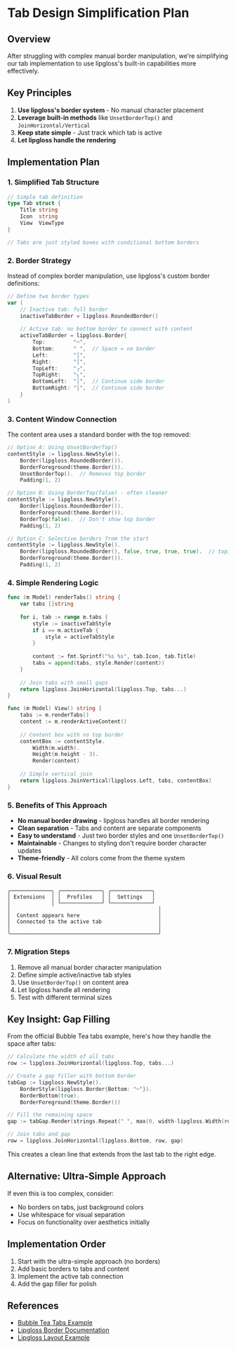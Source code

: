 # Tab Design Simplification Plan

## Overview
After struggling with complex manual border manipulation, we're simplifying our tab implementation to use lipgloss's built-in capabilities more effectively.

## Key Principles
1. **Use lipgloss's border system** - No manual character placement
2. **Leverage built-in methods** like `UnsetBorderTop()` and `JoinHorizontal/Vertical`
3. **Keep state simple** - Just track which tab is active
4. **Let lipgloss handle the rendering**

## Implementation Plan

### 1. Simplified Tab Structure
```go
// Simple tab definition
type Tab struct {
    Title string
    Icon  string
    View  ViewType
}

// Tabs are just styled boxes with conditional bottom borders
```

### 2. Border Strategy
Instead of complex border manipulation, use lipgloss's custom border definitions:

```go
// Define two border types
var (
    // Inactive tab: full border
    inactiveTabBorder = lipgloss.RoundedBorder()
    
    // Active tab: no bottom border to connect with content
    activeTabBorder = lipgloss.Border{
        Top:         "─",
        Bottom:      " ",  // Space = no border
        Left:        "│",
        Right:       "│", 
        TopLeft:     "╭",
        TopRight:    "╮",
        BottomLeft:  "│",  // Continue side border
        BottomRight: "│",  // Continue side border
    }
)
```

### 3. Content Window Connection
The content area uses a standard border with the top removed:

```go
// Option A: Using UnsetBorderTop()
contentStyle := lipgloss.NewStyle().
    Border(lipgloss.RoundedBorder()).
    BorderForeground(theme.Border()).
    UnsetBorderTop().  // Removes top border
    Padding(1, 2)

// Option B: Using BorderTop(false) - often cleaner
contentStyle := lipgloss.NewStyle().
    Border(lipgloss.RoundedBorder()).
    BorderForeground(theme.Border()).
    BorderTop(false).  // Don't show top border
    Padding(1, 2)

// Option C: Selective borders from the start
contentStyle := lipgloss.NewStyle().
    Border(lipgloss.RoundedBorder(), false, true, true, true).  // top, right, bottom, left
    BorderForeground(theme.Border()).
    Padding(1, 2)
```

### 4. Simple Rendering Logic
```go
func (m Model) renderTabs() string {
    var tabs []string
    
    for i, tab := range m.tabs {
        style := inactiveTabStyle
        if i == m.activeTab {
            style = activeTabStyle
        }
        
        content := fmt.Sprintf("%s %s", tab.Icon, tab.Title)
        tabs = append(tabs, style.Render(content))
    }
    
    // Join tabs with small gaps
    return lipgloss.JoinHorizontal(lipgloss.Top, tabs...)
}

func (m Model) View() string {
    tabs := m.renderTabs()
    content := m.renderActiveContent()
    
    // Content box with no top border
    contentBox := contentStyle.
        Width(m.width).
        Height(m.height - 3).
        Render(content)
    
    // Simple vertical join
    return lipgloss.JoinVertical(lipgloss.Left, tabs, contentBox)
}
```

### 5. Benefits of This Approach
- **No manual border drawing** - lipgloss handles all border rendering
- **Clean separation** - Tabs and content are separate components
- **Easy to understand** - Just two border styles and one `UnsetBorderTop()`
- **Maintainable** - Changes to styling don't require border character updates
- **Theme-friendly** - All colors come from the theme system

### 6. Visual Result
```
╭─────────────╮ ╭─────────────╮ ╭─────────────╮
│ Extensions  │ │  Profiles   │ │  Settings   │
│             │ └─────────────┘ └─────────────┘
│                                               │
│  Content appears here                         │
│  Connected to the active tab                  │
│                                               │
╰───────────────────────────────────────────────╯
```

### 7. Migration Steps
1. Remove all manual border character manipulation
2. Define simple active/inactive tab styles
3. Use `UnsetBorderTop()` on content area
4. Let lipgloss handle all rendering
5. Test with different terminal sizes

## Key Insight: Gap Filling
From the official Bubble Tea tabs example, here's how they handle the space after tabs:

```go
// Calculate the width of all tabs
row := lipgloss.JoinHorizontal(lipgloss.Top, tabs...)

// Create a gap filler with bottom border
tabGap := lipgloss.NewStyle().
    BorderStyle(lipgloss.Border{Bottom: "─"}).
    BorderBottom(true).
    BorderForeground(theme.Border())

// Fill the remaining space
gap := tabGap.Render(strings.Repeat(" ", max(0, width-lipgloss.Width(row)-2)))

// Join tabs and gap
row = lipgloss.JoinHorizontal(lipgloss.Bottom, row, gap)
```

This creates a clean line that extends from the last tab to the right edge.

## Alternative: Ultra-Simple Approach
If even this is too complex, consider:
- No borders on tabs, just background colors
- Use whitespace for visual separation
- Focus on functionality over aesthetics initially

## Implementation Order
1. Start with the ultra-simple approach (no borders)
2. Add basic borders to tabs and content
3. Implement the active tab connection
4. Add the gap filler for polish

## References
- [Bubble Tea Tabs Example](https://github.com/charmbracelet/bubbletea/tree/main/examples/tabs)
- [Lipgloss Border Documentation](https://github.com/charmbracelet/lipgloss#borders)
- [Lipgloss Layout Example](https://github.com/charmbracelet/lipgloss/tree/main/examples/layout)